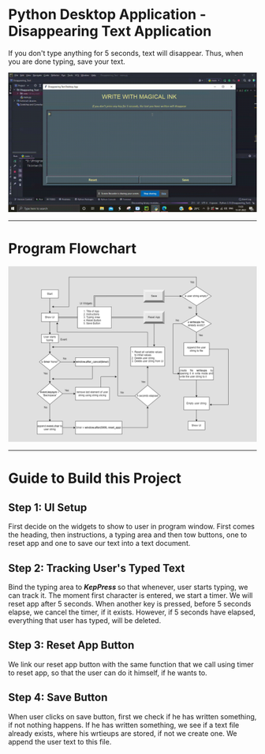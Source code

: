# Python Desktop Application - Disappearing Text Application
If you don't type anything for 5 seconds, text will disappear. Thus, when you are done typing, save your text.

<div>
  <img src="disappearing_text.gif" alt="Code Output">
</div>

<hr>

<h1> Program Flowchart </h1>
<div>
  <img src="Disappearing Text Flowchart.png" alt="Program Flowchart">
</div>

<hr>

<h1> Guide to Build this Project </h1>

<h2> Step 1: UI Setup </h2>
<p>
  First decide on the widgets to show to user in program window. First comes the heading, then instructions, a typing area and then tow buttons, one to reset app and one to save our text into a text document.
</p>

<h2> Step 2: Tracking User's Typed Text </h2>
<p>
  Bind the typing area to <em> <b> KepPress </b> </em> so that whenever, user starts typing, we can track it. The moment first character is entered, we start a timer.
  We will reset app after 5 seconds. When another key is pressed, before 5 seconds elapse, we cancel the timer, if it exists. However, if 5 seconds have elapsed, everything that user has typed, will be deleted.
</p>


<h2> Step 3: Reset App Button </h2>
<p>
  We link our reset app button with the same function that we call using timer to reset app, so that the user can do it himself, if he wants to.
</p>

<h2> Step 4: Save Button </h2>
<p>
  When user clicks on save button, first we check if he has written something, if not nothing happens. If he has written something, we see if a text file already exists, where his wrtieups are stored, if not we create one. We append the user text to this file.
</p>
